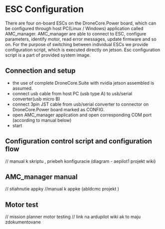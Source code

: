 # ESC Configuration
There are four on-board ESCs on the DroneCore.Power board, which can be configured through host PC(Linux / Windows) application called AMC_manager. AMC_manager are able to connect to ESC, configure parameters, identify motor, read error messages, update firmware and so on. For the purpose of switching between individual ESCs we provide configuration script, which is executed directly on jetson. Esc configuration script is a part of provided system image. 

## Connection and setup
  - the use of complete DroneCore.Suite with nvidia jetson assembled is assumed.
  - connect usb cable from host PC (usb type A) to usb/serial converter(usb micro B)
  - connect 3pin JST cable from usb/serial converter to connector on DroneCore.Power board marked as CONFIG.
  - open AMC_manager application and open corresponding COM port (according to manual below)
  - start

## Configuration control script and configuration flow
// manual k skriptu , priebeh konfiguracie (diagram - aepilot1 projekt wiki) 

## AMC_manager manual 
// stiahnutie appky 
//manual k appke (abldcmc projekt )

## Motor test 
// mission planner motor testing
// link na ardupilot wiki ak to maju zdokumentovane